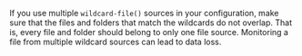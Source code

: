 ---
---
<!-- DISCLAIMER: This file is based on the syslog-ng Open Source Edition documentation https://github.com/balabit/syslog-ng-ose-guides/commit/2f4a52ee61d1ea9ad27cb4f3168b95408fddfdf2 and is used under the terms of The syslog-ng Open Source Edition Documentation License. The file has been modified by Axoflow. -->
If you use multiple `wildcard-file()` sources in your configuration, make sure that the files and folders that match the wildcards do not overlap. That is, every file and folder should belong to only one file source. Monitoring a file from multiple wildcard sources can lead to data loss.
